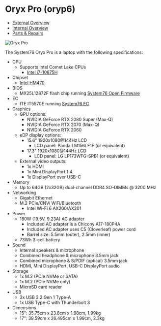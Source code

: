 # Oryx Pro (oryp6)

- [External Overview](./external-overview.md)
- [Internal Overview](./internal-overview.md)
- [Parts & Repairs](./repairs.md)

![Oryx Pro](./img/oryp6.webp)

The System76 Oryx Pro is a laptop with the following specifications:

- CPU
    - Supports Intel Comet Lake CPUs
        - [Intel i7-10875H](https://ark.intel.com/content/www/us/en/ark/products/202329/intel-core-i7-10875h-processor-16m-cache-up-to-5-10-ghz.html)
- Chipset
    - [Intel HM470](https://ark.intel.com/content/www/us/en/ark/products/203697/intel-hm470-chipset.html)
- BIOS
    - MX25L12872F flash chip running [System76 Open Firmware](https://github.com/system76/firmware-open)
- EC
    - ITE IT5570E running [System76 EC](https://github.com/system76/ec)
- Graphics
    - GPU options:
        - NVIDIA GeForce RTX 2080 Super (Max-Q)
        - NVIDIA GeForce RTX 2070 (Max-Q)
        - NVIDIA GeForce RTX 2060
    - eDP display options:
        - 15.6" 1920x1080@144Hz LCD
            - LCD panel: Panda LM156LF1F (or equivalent)
        - 17.3" 1920x1080@144Hz LCD
            - LCD panel: LG LP173WFG-SPB1 (or equivalent)
    - External video outputs:
        - 1x HDMI
        - 1x Mini DisplayPort 1.4
        - 1x DisplayPort over USB-C
- Memory
    - Up to 64GB (2x32GB) dual-channel DDR4 SO-DIMMs @ 3200 MHz
- Networking
    - Gigabit Ethernet
    - M.2 PCIe/CNVi WiFi/Bluetooth
        - Intel Wi-Fi 6 AX200/AX201
- Power
    - 180W (19.5V, 9.23A) AC adapter
        - Included AC adapter is a Chicony A17-180P4A
        - Included AC adapter uses C5 (Cloverleaf) power cord
        - Barrel size: 5.5mm (outer), 2.5mm (inner)
    - 73Wh 3-cell battery
- Sound
    - Internal speakers & microphone
    - Combined headphone & microphone 3.5mm jack
    - Combined microphone & S/PDIF (optical) 3.5mm jack
    - HDMI, Mini DisplayPort, USB-C DisplayPort audio
- Storage
    - 1x M.2 (PCIe NVMe or SATA)
    - 1x M.2 (PCIe NVMe only)
    - MicroSD card reader
- USB
    - 3x USB 3.2 Gen 1 Type-A
    - 1x USB Type-C with Thunderbolt 3
- Dimensions
    - 15": 35.75cm x 23.8cm x 1.98cm, 1.99kg
    - 17": 39.59cm x 26.495cm x 1.99cm, 2.3kg
